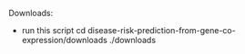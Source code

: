 Downloads:
- run this script
cd disease-risk-prediction-from-gene-co-expression/downloads
./downloads